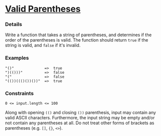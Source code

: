 # [Valid Parentheses](https://www.codewars.com/kata/52774a314c2333f0a7000688/python)

### Details
Write a function that takes a string of parentheses, and determines if the order of the parentheses is valid. The function should return `true` if the string is valid, and `false` if it's invalid.

### Examples
```
"()"              =>  true
")(()))"          =>  false
"("               =>  false
"(())((()())())"  =>  true
```

### Constraints
`0 <= input.length <= 100`

Along with opening `(()` and closing `())` parenthesis, input may contain any valid ASCII characters. Furthermore, the input string may be empty and/or not contain any parentheses at all. Do not treat other forms of brackets as parentheses (e.g. `[]`, `{}`, `<>`).